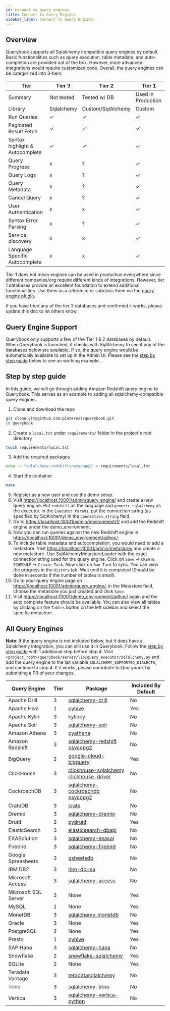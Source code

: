 ```yaml
---
id: connect_to_query_engines
title: Connect to Query Engines
sidebar_label: Connect to Query Engines
---
```


## Overview

Querybook supports all Sqlalchemy compatible query engines by default. Basic functionalities such as query execution, table metadata, and auto-completion are provided out of the box. However, more advanced integrations would require customized code. Overall, the query engines can be categorized into 3-tiers:

| Tier                            | Tier 3     | Tier 2            | Tier 1             |
| ------------------------------- | ---------- | ----------------- | ------------------ |
| Summary                         | Not tested | Tested w/ DB      | Used in Production |
| Library                         | Sqlalchemy | Custom/SqlAlchemy | Custom             |
| Run Queries                     | ✓          | ✓                 | ✓                  |
| Paginated Result Fetch          | ✓          | ✓                 | ✓                  |
| Syntax highlight & Autocomplete | ✓          | ✓                 | ✓                  |
| Query Progress                  | x          | ?                 | ✓                  |
| Query Logs                      | x          | ?                 | ✓                  |
| Query Metadata                  | x          | ?                 | ✓                  |
| Cancel Query                    | x          | ?                 | ✓                  |
| User Authentication             | x          | x                 | ✓                  |
| Syntax Error Parsing            | x          | ?                 | ✓                  |
| Service discovery               | x          | x                 | ✓                  |
| Language Specific Autocomplete  | x          | x                 | ✓                  |

Tier 1 does not mean engines can be used in production everywhere since different companies/org require different kinds of integrations. However, tier 1 databases provide an excellent foundation to extend additional functionalities. Use them as a reference or subclass them via the [query engine plugin](../integrations/add_query_engine.md).

If you have tried any of the tier 3 databases and confirmed it works, please update this doc to let others know.

## Query Engine Support

Querybook only supports a few of the Tier 1 & 2 databases by default. When Querybook is launched, it checks with SqlAlchemy to see if any of the databases below are available. If so, the query engine would be automatically available to set up in the Admin UI. Please see the [step by step guide](#step-by-step-guide) below to see an working example.

## Step by step guide

In this guide, we will go through adding Amazon Redshift query engine to Querybook. This serves as an example to adding all sqlalchemy-compatible query engines.

1. Clone and download the repo

```sh
git clone git@github.com:pinterest/querybook.git
cd querybook
```

2. Create a `local.txt` under `requirements/` folder in the project's root directory

```sh
touch requirements/local.txt
```

3. Add the required packages

```sh
echo -e "sqlalchemy-redshift\npsycopg2" > requirements/local.txt
```

4. Start the container

```sh
make
```

5. Register as a new user and use the demo setup.
6. Visit [https://localhost:10001/admin/query_engine/](https://localhost:10001/admin/query_engine/) and create a new query engine. Put `redshift` as the language and `generic-sqlalchemy` as the executor. In the `Executor Params`, put the connection string (as specified by SqlAlchemy) in the `Connection_string` field.
7. Go to [https://localhost:10001/admin/environment/1/](https://localhost:10001/admin/environment/1/) and add the Redshift engine under the demo_environment.
8. Now you can run queries against the new Redshift engine in [https://localhost:10001/demo_environment/adhoc/](https://localhost:10001/demo_environment/adhoc/).
9. To include table metadata and autocompletion, you would need to add a metastore. Visit [https://localhost:10001/admin/metastore/](https://localhost:10001/admin/metastore/) and create a new metastore. Use SqlAlchemyMetastoreLoader with the exact connection string used for the query engine. Click on `Save` -> `CREATE SCHEDULE` -> `Create Task`. Now click on `Run Task` to sync. You can view the progress in the `History` tab. Wait until it is completed (Should be done in seconds if the number of tables is small).
10. Go to your query engine page on [https://localhost:10001/admin/query_engine/](https://localhost:10001/admin/query_engine/), in the Metastore field, choose the metastore you just created and click `Save`.
11. Visit [https://localhost:10001/demo_environment/adhoc/](https://localhost:10001/demo_environment/adhoc/) again and the auto complete feature should be available. You can also view all tables by clicking on the `Tables` button on the left sidebar and select the specific metastore.

## All Query Engines

**Note**: If the query engine is not included below, but it does have a Sqlalchemy integration, you can still use it in Querybook. Follow the [step by step guide](#step-by-step-guide) with 1 additional step before step 4. Visit `<project_root>/querybook/server/lib/query_executor/sqlalchemy.py` and add the query engine to the list variable `SQLALCHEMY_SUPPORTED_DIALECTS`, and continue to step 4. If it works, please contribute to Querybook by submitting a PR of your changes.

| Query Engine         | Tier | Package                                                                                                                                       | Included By Default |
| -------------------- | ---- | --------------------------------------------------------------------------------------------------------------------------------------------- | ------------------- |
| Apache Drill         | 3    | [sqlalchemy-drill](https://pypi.org/project/sqlalchemy-drill/)                                                                                | No                  |
| Apache Hive          | 1    | [pyhive](https://pypi.org/project/PyHive/)                                                                                                    | Yes                 |
| Apache Kylin         | 3    | [kylinpy](https://pypi.org/project/kylinpy/)                                                                                                  | No                  |
| Apache Solr          | 3    | [sqlalchemy-solr](https://pypi.org/project/sqlalchemy-solr/)                                                                                  | No                  |
| Amazon Athena        | 3    | [pyathena](https://pypi.org/project/pyathena/)                                                                                                | No                  |
| Amazon Redshift      | 3    | [sqlalchemy-redshift](https://pypi.org/project/sqlalchemy-redshift/)<br/>[psycopg2](https://pypi.org/project/psycopg2/)                       | No                  |
| BigQuery             | 2    | [google-cloud-bigquery](https://pypi.org/project/google-cloud-bigquery/)                                                                      | Yes                 |
| ClickHouse           | 3    | [clickhouse-sqlalchemy](https://pypi.org/project/clickhouse-sqlalchemy/)<br/>[clickhouse-driver](https://pypi.org/project/clickhouse-driver/) | No                  |
| CockroachDB          | 3    | [sqlalchemy-cockroachdb](https://pypi.org/project/sqlalchemy-cockroachdb/)<br/>[psycopg2](https://pypi.org/project/psycopg2/)                 | No                  |
| CrateDB              | 3    | [crate](https://pypi.org/project/crate/)                                                                                                      | No                  |
| Dremio               | 3    | [sqlalchemy-dremio](https://pypi.org/project/sqlalchemy-dremio/)                                                                              | No                  |
| Druid                | 2    | [pydruid](https://pypi.org/project/pydruid/)                                                                                                  | Yes                 |
| ElasticSearch        | 3    | [elasticsearch-dbapi](https://pypi.org/project/elasticsearch-dbapi/0.2.1/)                                                                    | No                  |
| EXASolution          | 3    | [sqlalchemy-exasol](https://pypi.org/project/sqlalchemy-exasol/)                                                                              | No                  |
| Firebird             | 3    | [sqlalchemy-firebird](https://pypi.org/project/sqlalchemy-firebird/)                                                                          | No                  |
| Google Spreasheets   | 3    | [gsheetsdb](https://pypi.org/project/gsheetsdb/)                                                                                              | No                  |
| IBM DB2              | 3    | [ibm-db-sa](https://pypi.org/project/ibm-db-sa/)                                                                                              | No                  |
| Microsoft Access     | 3    | [sqlalchemy-access](https://pypi.org/project/sqlalchemy-access/)                                                                              | No                  |
| Microsoft SQL Server | 3    | None                                                                                                                                          | Yes                 |
| MySQL                | 1    | None                                                                                                                                          | Yes                 |
| MonetDB              | 3    | [sqlalchemy_monetdb](https://pypi.org/project/sqlalchemy_monetdb/)                                                                            | No                  |
| Oracle               | 3    | None                                                                                                                                          | Yes                 |
| PostgreSQL           | 2    | None                                                                                                                                          | Yes                 |
| Presto               | 1    | [pyhive](https://pypi.org/project/PyHive/)                                                                                                    | Yes                 |
| SAP Hana             | 3    | [sqlalchemy-hana](https://pypi.org/project/sqlalchemy-hana/0.2.2/)                                                                            | No                  |
| Snowflake            | 2    | [snowflake-sqlalchemy](https://pypi.org/project/snowflake-sqlalchemy/)                                                                        | Yes                 |
| SQLite               | 2    | None                                                                                                                                          | Yes                 |
| Teradata Vantage     | 3    | [teradatasqlalchemy](https://pypi.org/project/teradatasqlalchemy/)                                                                            | No                  |
| Trino                | 3    | [sqlalchemy-trino](https://pypi.org/project/sqlalchemy-trino/)                                                                                | No                  |
| Vertica              | 3    | [sqlalchemy-vertica-python](https://pypi.org/project/sqlalchemy-vertica-python/)                                                              | No                  |
